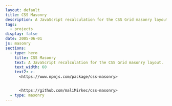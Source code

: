 ```yaml
---
layout: default
title: CSS Masonry
description: A JavaScript recalculation for the CSS Grid masonry layout.
tags:
  - projects
display: false
date: 2005-06-01
js: masonry
sections:
  - type: hero
    title: CSS Masonry
    text: A JavaScript recalculation for the CSS Grid masonry layout.
    text_width: 60
    text2: >-
      <https://www.npmjs.com/package/css-masonry>


      <https://github.com/maliMirkec/css-masonry>
  - type: masonry
---
```

